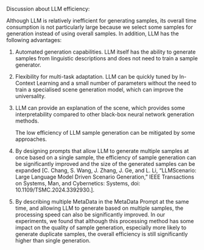 Discussion about LLM efficiency:

Although LLM is relatively inefficient for generating samples, its overall time consumption is not particularly large because we select some samples for generation instead of using overall samples.
In addition, LLM has the following advantages: 

1) Automated generation capabilities. LLM itself has the ability to generate samples from linguistic descriptions and does not need to train a sample generator.

2) Flexibility for multi-task adaptation. LLM can be quickly tuned by In-Context Learning and a small number of parameters without the need to train a specialised scene generation model, which can improve the universality.

3) LLM can provide an explanation of the scene, which provides some interpretability compared to other black-box neural network generation methods.

   
	The low efficiency of LLM sample generation can be mitigated by some approaches.

1) By designing prompts that allow LLM to generate multiple samples at once based on a single sample, the efficiency of sample generation can be significantly improved and the size of the generated samples can be expanded [C. Chang, S. Wang, J. Zhang, J. Ge, and L. Li, “LLMScenario: Large Language Model Driven Scenario Generation,” IEEE Transactions on Systems, Man, and Cybernetics: Systems, doi: 10.1109/TSMC.2024.3392930.].

2) By describing multiple MetaData in the MetaData Prompt at the same time, and allowing LLM to generate based on multiple samples, the processing speed can also be significantly improved. In our experiments, we found that although this processing method has some impact on the quality of sample generation, especially more likely to generate duplicate samples, the overall efficiency is still significantly higher than single generation.
